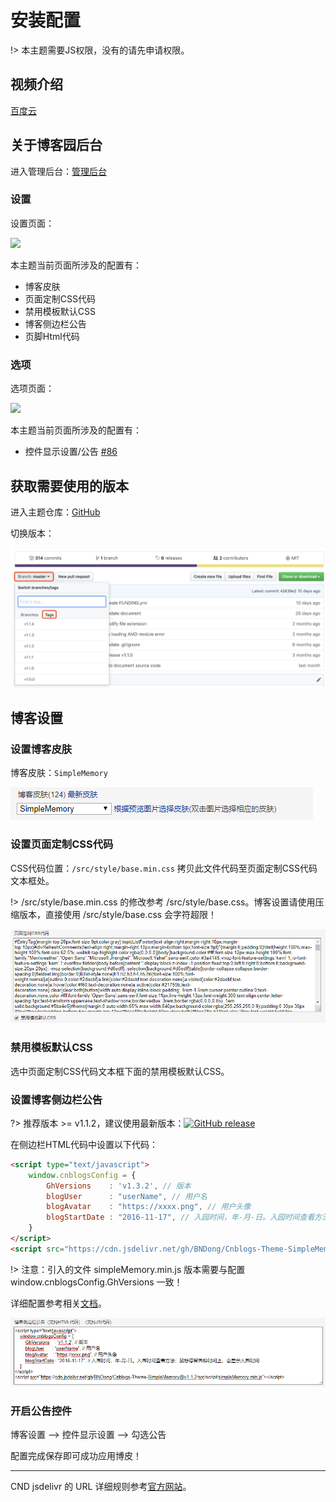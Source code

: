 # 安装配置

!> 本主题需要JS权限，没有的请先申请权限。

## 视频介绍

[百度云](https://pan.baidu.com/s/1wDCrM1Uo9iZ6ppBZDU7wKQ)

## 关于博客园后台

进入管理后台：[管理后台](https://i.cnblogs.com/Configure.aspx)

### 设置

设置页面：

<img src="./Images/install_01.png" width="750" />

本主题当前页面所涉及的配置有：

- 博客皮肤
- 页面定制CSS代码
- 禁用模板默认CSS
- 博客侧边栏公告
- 页脚Html代码

### 选项

选项页面：

<img src="./Images/install_07.png" width="750" />

本主题当前页面所涉及的配置有：

- 控件显示设置/公告 [#86](https://github.com/BNDong/Cnblogs-Theme-SimpleMemory/issues/86)

## 获取需要使用的版本

进入主题仓库：[GitHub](https://github.com/BNDong/Cnblogs-Theme-SimpleMemory)

切换版本：

![install_05](../../Images/install_06.png)

## 博客设置

### 设置博客皮肤

博客皮肤：```SimpleMemory```

![install_02](../../Images/install_02.png)

### 设置页面定制CSS代码

CSS代码位置：```/src/style/base.min.css``` 拷贝此文件代码至页面定制CSS代码文本框处。

!> /src/style/base.min.css 的修改参考 /src/style/base.css。博客设置请使用压缩版本，直接使用 /src/style/base.css 会字符超限！

![install_03](../../Images/install_03.png)

### 禁用模板默认CSS

选中页面定制CSS代码文本框下面的禁用模板默认CSS。

### 设置博客侧边栏公告

?> 推荐版本 >= v1.1.2，建议使用最新版本：[![GitHub release](https://img.shields.io/github/release/BNDong/Cnblogs-Theme-SimpleMemory.svg)](https://github.com/BNDong/Cnblogs-Theme-SimpleMemory/releases)

在侧边栏HTML代码中设置以下代码：

```html
<script type="text/javascript">
    window.cnblogsConfig = {
        GhVersions    : 'v1.3.2', // 版本
        blogUser      : "userName", // 用户名
        blogAvatar    : "https://xxxx.png", // 用户头像
        blogStartDate : "2016-11-17", // 入园时间，年-月-日。入园时间查看方法：鼠标停留园龄时间上，会显示入园时间
    }
</script>
<script src="https://cdn.jsdelivr.net/gh/BNDong/Cnblogs-Theme-SimpleMemory@v1.3.2/src/script/simpleMemory.min.js"></script>
```

!> 注意：引入的文件 simpleMemory.min.js 版本需要与配置 window.cnblogsConfig.GhVersions 一致！

详细配置参考相关[文档](https://bndong.github.io/Cnblogs-Theme-SimpleMemory/v1.1/#/Docs/Customization/config)。

![install_04](../../Images/install_04.png)

### 开启公告控件

博客设置 --> 控件显示设置 --> 勾选公告

配置完成保存即可成功应用博皮！

---

CND jsdelivr 的 URL 详细规则参考[官方网站](https://www.jsdelivr.com/)。